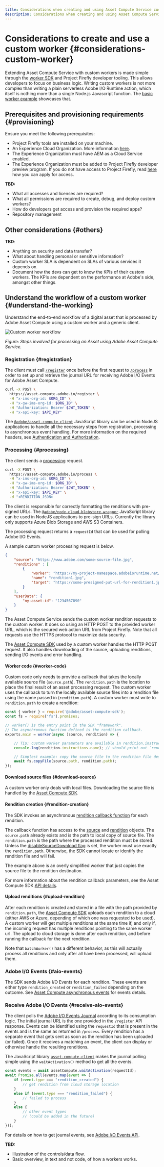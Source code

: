 ```yaml
---
title: Considerations when creating and using Asset Compute Service custom worker.
description: Considerations when creating and using Asset Compute Service custom worker.
---
```


# Considerations to create and use a custom worker {#considerations-custom-worker}

Extending Asset Compute Service with custom workers is made simple through the [worker SDK](https://github.com/adobe/asset-compute-sdk) and Project Firefly developer tooling. This allows developers to focus on business logic. Writing custom workers is not more complex than writing a plain serverless Adobe I/O Runtime action, which itself is nothing more than a single Node.js Javascript function. The [basic worker example](https://github.com/adobe/asset-compute-example-workers/blob/master/projects/worker-basic/worker-basic.js) showcases that.

## Prerequisites and provisioning requirements {#provisioning}

Ensure you meet the following prerequisites:

* Project Firefly tools are installed on your machine.
* An Experience Cloud Organization. More information [here](https://github.com/AdobeDocs/project-firefly/blob/master/getting_started/setup.md#acquire-access-and-credentials).
* The Experience Organization must have AEM as a Cloud Service enabled.
* The Experience Organization must be added to Project Firefly developer preview program. If you do not have access to Project Firefly, read [here](https://github.com/AdobeDocs/project-firefly/blob/master/overview/getting_access.md) how you can apply for access.

**TBD:**

* What all accesses and licenses are required?
* What all permissions are required to create, debug, and deploy custom workers?
* How do developers get access and provision the required apps?
* Repository management

## Other considerations {#others}

**TBD**:

* Anything on security and data transfer?
* What about handling personal or sensitive information?
* Custom worker SLA is dependent on SLAs of various services it depends on.
* Document how the devs can get to know the KPIs of their custom workers. The KPIs are dependent on the performance at Adobe's side, amongst other things.

## Understand the workflow of a custom worker {#understand-the-working}

Understand the end-to-end workflow of a digital asset that is processed by Adobe Asset Compute using a custom worker and a generic client.

![Custom worker workflow](assets/customworker.svg)

*Figure: Steps involved for processing an Asset using Adobe Asset Compute Service.*

### Registration {#registration}

The client must call [`/register`](api.md#register) once before the first request to [`/process`](api.md#process-request) in order to set up and retrieve the journal URL for receiving Adobe I/O Events for Adobe Asset Compute.

```sh
curl -X POST \
  https://asset-compute.adobe.io/register \
  -H "x-ims-org-id: $ORG_ID" \
  -H "x-gw-ims-org-id: $ORG_ID" \
  -H "Authorization: Bearer $JWT_TOKEN" \
  -H "x-api-key: $API_KEY"
```

The [`@adobe/asset-compute-client`](https://github.com/adobe/asset-compute-client#usage) JavaScript library can be used in NodeJS applications to handle all the necessary steps from registration, processing to asynchronous event handling. For more information on the required headers, see [Authentication and Authorization](./api.md).

### Processing {#processing}

The client sends a [processing](api.md#asset-processing) request.

```sh
curl -X POST \
  https://asset-compute.adobe.io/process \
  -H "x-ims-org-id: $ORG_ID" \
  -H "x-gw-ims-org-id: $ORG_ID" \
  -H "Authorization: Bearer $JWT_TOKEN" \
  -H "x-api-key: $API_KEY" \
  -d "<RENDITION_JSON>
```

The client is responsible for correctly formatting the renditions with pre-signed URLs. The [`@adobe/node-cloud-blobstore-wrapper`](https://github.com/adobe/node-cloud-blobstore-wrapper#presigned-urls) JavaScript library can be used in NodeJS applications to pre-sign URLs. Currently the library only supports Azure Blob Storage and AWS S3 Containers.

The processing request returns a `requestId` that can be used for polling Adobe I/O Events.

A sample custom worker processing request is below.

```json
{
    "source": "https://www.adobe.com/some-source-file.jpg",
    "renditions" : [
        {
            "worker": "https://my-project-namespace.adobeioruntime.net/api/v1/web/my-namespace-version/my-worker",
            "name": "rendition1.jpg",
            "target": "https://some-presigned-put-url-for-rendition1.jpg",
        }
    ],
    "userData": {
        "my-asset-id": "1234567890"
    }
}
```

The Asset Compute Service sends the custom worker rendition requests to the custom worker. It does so using an HTTP POST to the provided worker URL, which is the secured web action URL from Project Firefly. Note that all requests use the HTTPS protocol to maximize data security.

The [Asset Compute SDK](https://github.com/adobe/asset-compute-sdk#adobe-asset-compute-worker-sdk) used by a custom worker handles the HTTP POST request. It also handles downloading of the source, uploading renditions, sending I/O events and error handling.

<!-- TBD: Add the worker diagram. -->

#### Worker code {#worker-code}

Custom code only needs to provide a callback that takes the locally available source file (`source.path`). The `rendition.path` is the location to place the final result of an asset processing request. The custom worker uses the callback to turn the locally available source files into a rendition file using the name passed in (`rendition.path`). A custom worker must write to `rendition.path` to create a rendition:

```js
const { worker } = require('@adobe/asset-compute-sdk');
const fs = require('fs').promises;

// worker() is the entry point in the SDK "framework".
// The asynchronous function defined is the rendition callback.
exports.main = worker(async (source, rendition) => {

    // Tip: custom worker parameters are available in rendition.instructions.
    console.log(rendition.instructions.name); // should print out `rendition.jpg`.

    // Simplest example: copy the source file to the rendition file destination so as to transfer the asset as is without processing.
    await fs.copyFile(source.path, rendition.path);
});
```

#### Download source files {#download-source}

A custom worker only deals with local files. Downloading the source file is handled by the [Asset Compute SDK](https://github.com/adobe/asset-compute-sdk#adobe-asset-compute-worker-sdk).

#### Rendition creation {#rendition-creation}

The SDK invokes an asynchronous [rendition callback function](https://github.com/adobe/asset-compute-sdk#rendition-callback-for-worker-required) for each rendition.

The callback function has access to the [source](https://github.com/adobe/asset-compute-sdk#source) and [rendition](https://github.com/adobe/asset-compute-sdk#rendition) objects. The `source.path` already exists and is the path to local copy of source file. The `rendition.path` is the path where the processed rendition must be stored. Unless the [disableSourceDownload flag](https://github.com/adobe/asset-compute-sdk#worker-options-optional) is set, the worker must use exactly the `rendition.path`. Otherwise, the SDK cannot locate or identify the rendition file and will fail.

The example above is an overly simplified worker that just copies the source file to the rendition destination.

For more information about the rendition callback parameters, see the Asset Compute SDK [API details](https://github.com/adobe/asset-compute-sdk#api-details).

#### Upload renditions {#upload-rendition}

After each rendition is created and stored in a file with the path provided by `rendition.path`, the [Asset Compute SDK](https://github.com/adobe/asset-compute-sdk#adobe-asset-compute-worker-sdk) uploads each rendition to a cloud (either AWS or Azure, depending of which one was requested to be used). A custom worker will get multiple renditions at the same time if, and only if, the incoming request has multiple renditions pointing to the same worker url. The upload to cloud storage is done after each rendition, and before running the callback for the next rendition. 

Note that `batchWorker()` has a different behavior, as this will actually process all renditions and only after all have been processed, will upload them.

### Adobe I/O Events {#aio-events}

The SDK sends Adobe I/O Events for each rendition. These events are either type `rendition_created` or `rendition_failed` depending on the outcome. See [Asset Compute asynchronous events](api.md#asynchronous-events) for events details.

### Receive Adobe I/O Events {#receive-aio-events}

The client polls the [Adobe I/O Events Journal](https://www.adobe.io/apis/experienceplatform/events/ioeventsapi.html#/Journaling) according to its consumption logic. The initial journal URL is the one provided in the `/register` API response. Events can be identified using the `requestId` that is present in the events and is the same as returned in `/process`. Every rendition has a separate event that gets sent as soon as the rendition has been uploaded (or failed). Once it receives a matching an event, the client can display or otherwise handle the resulting renditions.

The JavaScript library [`asset-compute-client`](https://github.com/adobe/asset-compute-client#usage) makes the journal polling simple using the `waitActivation()` method to get all the events.

```js
const events = await assetCompute.waitActivation(requestId);
await Promise.all(events.map(event => {
    if (event.type === "rendition_created") {
        // get rendition from cloud storage location
    }
    else if (event.type === "rendition_failed") {
        // failed to process
    }
    else {
        // other event types
        // (could be added in the future)
    }
}));
```

For details on how to get journal events, see [Adobe I/O Events API](https://www.adobe.io/apis/experienceplatform/events/ioeventsapi.html#!adobedocs/adobeio-events/master/events-api-reference.yaml).

**TBD:**

* Illustration of the controls/data flow.
* Basic overview, in text and not code, of how a workers works.
